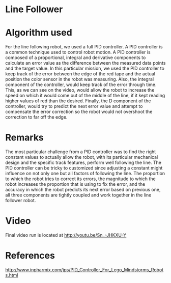 Line Follower
=============

# Algorithm used
For the line following robot, we used a full PID controller. A PID controller is a common technique used to control robot motion. 
A PID controller is composed of a proportional, integral and derivative components to calculate an error value as the difference between the measured data points and the target value. In this particular mission, we used the PID controller to keep track of the error between the edge of the red tape and the actual position the color sensor in the robot was measuring. Also, the integral component of the controller, would keep track of the error through time. This, as we can see on the video, would allow the robot to increase the speed on which it would come out of the middle of the line, if it kept reading higher values of red than the desired. Finally, the D component of the controller, would try to predict the next error value and attempt to compensate the error correction so the robot would not overshoot the correction to far off the edge.

# Remarks
The most particular challenge from a PID controller was to find the right constant values to actually allow the robot, with its particular mechanical design and the specific track features, perform well following the line. The PID controller can be tricky to customized since adjusting a constant might influence on not only one but all factors of following the line. The proportion to which the robot tries to correct its errors, the magnitude to which the robot increases the proportion that is using to fix the error, and the accuracy in which the robot predicts its next error based on previous one, all three components are tightly coupled and work together in the line follower robot.

# Video
Final video run is located at http://youtu.be/Sn_-JHKXU-Y

# References
http://www.inpharmix.com/jps/PID_Controller_For_Lego_Mindstorms_Robots.html
